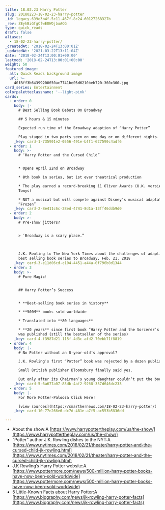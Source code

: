 ```yaml
---
title: 18.02.23 Harry Potter
slug: 20180223-18-02-23-harry-potter
_id: legacy-699e3b4f-5c11-467f-8c24-60127268327b
_rev: ZEyhBiGfgCfwE8WOjbuACG
type: quick_reads
draft: false
aliases:
  - 18-02-23-harry-potter/
_createdAt: '2018-02-24T13:00:01Z'
_updatedAt: '2021-03-22T13:11:04Z'
date: '2018-02-24T13:00:01+00:00'
lastmod: '2018-02-24T13:00:01+00:00'
weight: 50
featured_image:
  alt: Quick Reads background image
  url: >-
    40f8ff3b64399200650ac7741be05d6210beb720-360x360.jpg
card_series: Entertainment
colorpaletteclassname: '--light-pink'
cards:
  - order: 0
    body: |-
      # Best Selling Book Debuts On Broadway

      ## 5 hours & 15 minutes

      Expected run time of the Broadway adaption of “Harry Potter”

      Play staged in two parts seen on one day or on different nights.
    _key: card-1-735901e2-0556-491e-bff1-627590c4adf6
  - order: 1
    body: >-
      # ‘Harry Potter and the Cursed Child”


      * Opens April 22nd on Broadway

      * 8th book in series, but 1st ever theatrical production

      * The play earned a record-breaking 11 Oliver Awards (U.K. version of the
      Tonys)

      * NOT a musical but will compete against Disney’s musical adaptation of
      “Frozen”
    _key: card-2-8e411c6c-28ed-4741-8d1a-13ff46ddb9d0
  - order: 2
    body: >-
      # Pre-show jitters?


      > ‘Broadway is a scary place.”  
        
        
        
      J.K. Rowling to The New York Times about the challenges of adapting her
      best selling book series to Broadway, Feb. 21, 2018
    _key: card-3-e11d06cd-c104-4451-a44a-0f796b0d1344
  - order: 3
    body: >-
      # Pure Magic!


      ## Harry Potter’s Success


      * **Best-selling book series in history**

      * **500M** books sold worldwide

      * Translated into **80 languages**

      * **20 years** since first book “Harry Potter and the Sorcerer’s Stone”
      was published (still the bestseller of the series)
    _key: card-4-f3987d21-115f-4d3c-afd2-70ebb71f8819
  - order: 4
    body: |-
      # No Potter without an 8-year-old’s approval?

      J.K. Rowling’s first “Potter” book was rejected by a dozen publishers.

      Small British publisher Bloomsbury finally said yes.

      But only after its Chairman’s young daughter couldn’t put the book down.
    _key: card-5-6a677a07-83db-4af2-9268-357d646dc233
  - order: 5
    body: |-
      For More Potter-Palooza Click Here!

      [view sources](https://smarthernews.com/18-02-23-harry-potter/)
    _key: card-10-77e266e6-dc7d-481e-a7f5-ac553b5836dd

---
```

* About the show:A [https://www.harrypottertheplay.com/us/the-show/](https://www.harrypottertheplay.com/us/the-show/)
* “Potter” author J.K. Rowling dishes to the NYT:A [https://www.nytimes.com/2018/02/21/theater/harry-potter-and-the-cursed-child-jk-rowling.html](https://www.nytimes.com/2018/02/21/theater/harry-potter-and-the-cursed-child-jk-rowling.html)
* J.K Rowling’s Harry Potter website:A [https://www.pottermore.com/news/500-million-harry-potter-books-have-now-been-sold-worldwide](https://www.pottermore.com/news/500-million-harry-potter-books-have-now-been-sold-worldwide)
* 5 Little-Known Facts about Harry Potter:A [https://www.biography.com/news/jk-rowling-harry-potter-facts](https://www.biography.com/news/jk-rowling-harry-potter-facts)